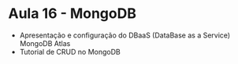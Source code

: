# Aula 16 - MongoDB

* Apresentação e configuração do DBaaS (DataBase as a Service) MongoDB Atlas
* Tutorial de CRUD no MongoDB 

